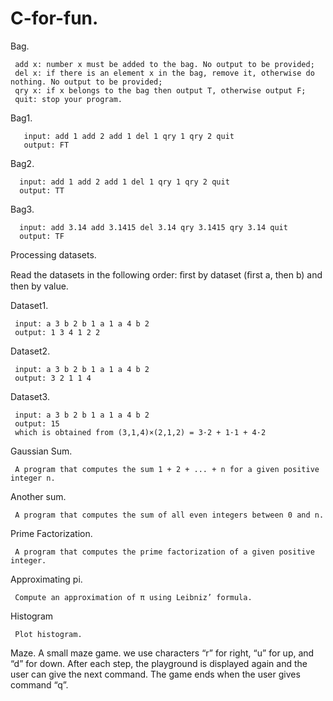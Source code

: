 # C-for-fun.
Bag.

     add x: number x must be added to the bag. No output to be provided;
     del x: if there is an element x in the bag, remove it, otherwise do nothing. No output to be provided; 
     qry x: if x belongs to the bag then output T, otherwise output F;
     quit: stop your program.
     
Bag1.  

       input: add 1 add 2 add 1 del 1 qry 1 qry 2 quit
       output: FT
       
Bag2. 

      input: add 1 add 2 add 1 del 1 qry 1 qry 2 quit 
      output: TT
      
Bag3. 
     
      input: add 3.14 add 3.1415 del 3.14 qry 3.1415 qry 3.14 quit 
      output: TF
Processing datasets.

Read the datasets in the following order: ﬁrst by dataset (ﬁrst a, then b) and then by value.

Dataset1.

     input: a 3 b 2 b 1 a 1 a 4 b 2 
     output: 1 3 4 1 2 2
Dataset2.

     input: a 3 b 2 b 1 a 1 a 4 b 2 
     output: 3 2 1 1 4 
Dataset3.
          
     input: a 3 b 2 b 1 a 1 a 4 b 2 
     output: 15
     which is obtained from (3,1,4)×(2,1,2) = 3·2 + 1·1 + 4·2

Gaussian Sum. 

     A program that computes the sum 1 + 2 + ... + n for a given positive integer n.

Another sum. 

     A program that computes the sum of all even integers between 0 and n. 

Prime Factorization. 

     A program that computes the prime factorization of a given positive integer.

Approximating pi. 

     Compute an approximation of π using Leibniz’ formula.

Histogram

     Plot histogram.

Maze.
     A small maze game.
     we use characters “r” for right, “u” for up, and “d” for down. After each step, the playground is displayed again and the user can give the next command. The game ends when the user gives command “q”.
